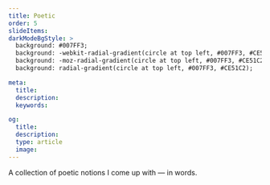 ```yaml
---
title: Poetic
order: 5
slideItems:
darkModeBgStyle: >
  background: #007FF3;
  background: -webkit-radial-gradient(circle at top left, #007FF3, #CE51C2);
  background: -moz-radial-gradient(circle at top left, #007FF3, #CE51C2);
  background: radial-gradient(circle at top left, #007FF3, #CE51C2);

meta:
  title:
  description:
  keywords:

og:
  title:
  description:
  type: article
  image:
---
```


A collection of poetic notions I come up with — in words.
